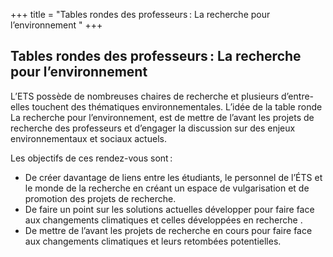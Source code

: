 +++
title = "Tables rondes des professeurs : La recherche pour l’environnement "
+++
## Tables rondes des professeurs : La recherche pour l’environnement 

L’ETS possède de nombreuses chaires de recherche et plusieurs d’entre-elles touchent des thématiques environnementales.  L’idée de la table ronde La recherche pour l’environnement, est de mettre de l’avant les projets de recherche des professeurs et d’engager la discussion sur des enjeux environnementaux et sociaux actuels.

Les objectifs de ces rendez-vous sont :  
- De créer davantage de liens entre les étudiants, le personnel de l’ÉTS et le monde de la recherche en créant un espace de vulgarisation et de promotion des projets de recherche.  
- De faire un point sur les solutions actuelles développer pour faire face aux changements climatiques et celles développées en recherche .
-   De mettre de l’avant les projets de recherche en cours pour faire face aux changements climatiques et leurs retombées potentielles.  
